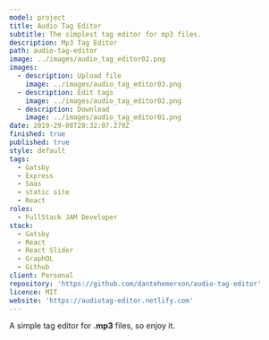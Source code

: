 ```yaml
---
model: project
title: Audio Tag Editor
subtitle: The simplest tag editor for mp3 files.
description: Mp3 Tag Editor
path: audio-tag-editor
image: ../images/audio_tag_editor02.png
images:
  - description: Upload file
    image: ../images/audio_tag_editor03.png
  - description: Edit tags
    image: ../images/audio_tag_editor02.png
  - description: Download
    image: ../images/audio_tag_editor01.png
date: 2019-29-08T20:32:07.279Z
finished: true
published: true
style: default
tags:
  - Gatsby
  - Express
  - Saas
  - static site
  - React
roles:
  - FullStack JAM Developer
stack:
  - Gatsby
  - React
  - React Slider
  - GraphQL
  - Github
client: Personal
repository: 'https://github.com/dantehemerson/audio-tag-editor'
licence: MIT
website: 'https://audiotag-editor.netlify.com'
---
```

A simple tag editor for **.mp3** files, so enjoy it.
